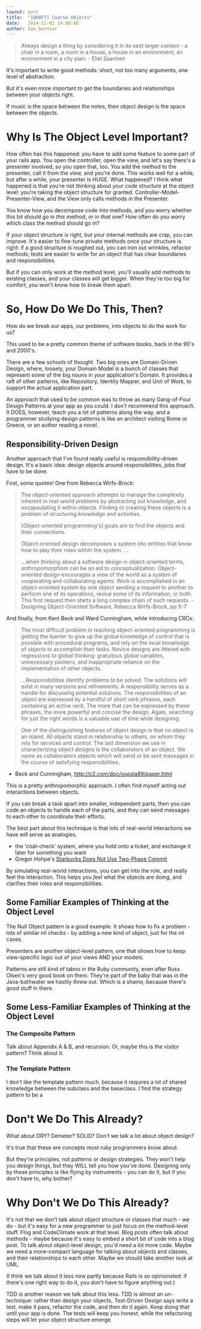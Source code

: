 ```yaml
---
layout: post
title:  "[DRAFT] Coarse Objects"
date:   2014-11-02 14:00:00
author: dan_bernier
---
```


> Always design a thing by considering it in its next larger context - a chair in a room, a room in a house, a house in an environment, an environment in a city plan.  - Eliel Saarinen

It's important to write good methods: short, not too many arguments, one level of abstraction.

But it's even more important to get the boundaries and relationships between your objects right.

If music is the space between the notes, then object design is the space between the objects.

# Why Is The Object Level Important?

How often has this happened: you have to add some feature to some part of your rails app. You open the controller, open the view, and let's say there's a presenter involved, so you open that, too. You add the method to the presenter, call it from the view, and you're done. This works well for a while, but after a while, your presenter is HUGE. What happened? I think what happened is that you're not thinking about your code structure at the object level: you're taking the object structure for granted. Controller-Model-Presenter-View, and the View only calls methods in the Presenter.

You know how you decompose code into methods, and you worry whether this bit should go in _this_ method, or in _that_ one? How often do you worry which class the method should go in?

If your object structure is right, but your internal methods are crap, you can improve. It's easier to fine-tune private methods once your structure is right: if a good structure is roughed out, you can iron out wrinkles, refactor methods; tests are easier to write for an object that has clear boundaries and responsibilities. 

But if you can only work at the method level, you'll usually add methods to existing classes, and your classes will get bigger. When they're too big for comfort, you won't know how to break them apart.

# So, How Do We Do This, Then?

How do we break our apps, our problems, into objects to do the work for us?

This used to be a pretty common theme of software books, back in the 90's and 2000's. 

There are a few schools of thought. Two big ones are Domain-Driven Design, where, loosely, your Domain Model is a bunch of classes that represent some of the big nouns in your application's Domain. It provides a raft of other patterns, like Repository, Identity Mapper, and Unit of Work, to support the actual application part.

An approach that used to be common was to throw as many Gang-of-Four Design Patterns at your app as you could. I don't recommend this approach. It DOES, however, teach you a lot of patterns along the way, and a programmer studying design patterns is like an architect visiting Rome or Greece, or an author reading a novel.

## Responsibility-Driven Design

Another approach that I've found really useful is responsibility-driven design. It's a basic idea: design objects around responsibilities, jobs that have to be done.

First, some quotes! One from Rebecca Wirfs-Brock:

> The object-oriented approach attempts to manage the complexity inherent in
> real-world problems by abstracting out knowledge, and encapsulating it within
> _objects_. Finding or creating these objects is a problem of structuring
> knowledge and activities.
>
> [Object-oriented programming's] goals are to find the objects and their
connections.
>
> Object-oriented design decomposes a system into entities that know how to
> play their roles within the system. ...
>
> ...when thinking about a software design in object-oriented terms,
> anthropomorphism can be an aid to conceptualization.
> Object-oriented design encourages a view of the world as a system of
> cooperating and collaborating agents. Work is accomplished in an
> object-oriented system by one object sending a request to another to perform
> one of its operations, reveal some of its information, or both. This first
> request then starts a long complex chain of such requests.
> -Designing Object-Oriented Software, Rebecca Wirfs-Brock, pp 5-7

And finally, from Kent Beck and Ward Cunningham, while introducing CRCs:

> The most difficult problem in teaching object-oriented programming is
> getting the learner to give up the global knowledge of control that is
> possible with procedural programs, and rely on the local knowledge of objects
> to accomplish their tasks. Novice designs are littered with regressions to
> global thinking: gratuitous global variables, unnecessary pointers, and
> inappropriate reliance on the implementation of other objects.

> ...Responsibilities identify problems to be solved. The solutions will exist in
> many versions and refinements. A responsibility serves as a handle for
> discussing potential solutions. The responsibilities of an object are
> expressed by a handful of short verb phrases, each containing an active verb.
> The more that can be expressed by these phrases, the more powerful and
> concise the design. Again, searching for just the right words is a valuable
> use of time while designing.

> One of the distinguishing features of object design is that no object is an
> island. All objects stand in relationship to others, on whom they rely for
> services and control. The last dimension we use in characterizing object
> designs is the collaborators of an object. We name as collaborators objects
> which will send or be sent messages in the course of satisfying
> responsibilities.
- Beck and Cunningham, http://c2.com/doc/oopsla89/paper.html  

This is a pretty anthropomorphic approach. I often find myself acting out interactions between objects.

If you can break a task apart into smaller, independent parts, then you can code an objects to handle each of the parts, and they can send messages to each other to coordinate their efforts.

The best part about this technique is that lots of real-world interactions we have will serve as analogies. 

* the 'coat-check' system, where you hold onto a ticket, and exchange it later for something you want
* Gregor Hohpe's [Starbucks Does Not Use Two-Phase Commit](http://www.eaipatterns.com/ramblings/18_starbucks.html)

By simulating real-world interactions, you can get into the role, and really feel the interaction. This helps you _feel_ what the objects are doing, and clarifies their roles and responsibilities.

## Some Familiar Examples of Thinking at the Object Level

The Null Object pattern is a good example. It shows how to fix a problem - lots of similar nil checks - by adding a new kind of object, just for the nil cases.

Presenters are another object-level pattern, one that shows how to keep view-specific logic out of your views AND your models.

Patterns are still kind of taboo in the Ruby community, even after Russ Olsen's very good book on them. They're part of the baby that was in the Java-bathwater we hastily threw out. Which is a shame, because there's good stuff in there.

## Some Less-Familiar Examples of Thinking at the Object Level

### The Composite Pattern

Talk about Appendix A & B, and recursion. Or, maybe this is the visitor pattern? Think about it.

### The Template Pattern

I don't like the template pattern much, because it requires a lot of shared knowledge between the subclass and the baseclass. I find the strategy pattern to be a

# Don't We Do This Already?

What about DRY? Demeter? SOLID? Don't we talk a lot about object design?

It's true that these are concepts most ruby programmers know about.

But they're principles, not patterns or design strategies. They won't help you design things, but they WILL tell you how you've done. Designing only by these principles is like flying by instruments - you can do it, but if you don't have to, why bother?

# Why Don't We Do This Already?

It's not that we don't talk about object structure or classes that much - we do - but it's easy for a new programmer to just focus on the method-level stuff. Flog and CodeClimate work at that level. Blog posts often talk about methods - maybe because it's easy to embed a short bit of code into a blog post. To talk about object-level design, you'd need a lot more code. Maybe we need a more-compact language for talking about objects and classes, and their relationships to each other. Maybe we should take another look at UML.

(I think we talk about it less now partly because Rails is so opinionated: if there's one right way to do it, you don't have to figure anything out.)

TDD is another reason we talk about this less. TDD is almost an un-technique: rather than design your objects, Test-Driven Design says write a test, make it pass, refactor the code, and then do it again. Keep doing that until your app is done. The tests will keep you honest, while the refactoring steps will let your object structure emerge.
